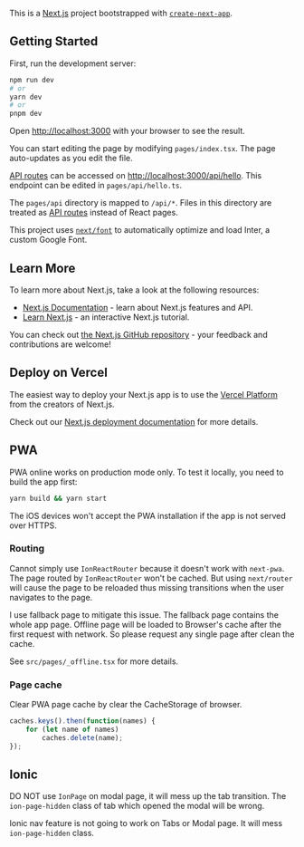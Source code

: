 This is a [Next.js](https://nextjs.org/) project bootstrapped with [`create-next-app`](https://github.com/vercel/next.js/tree/canary/packages/create-next-app).

## Getting Started

First, run the development server:

```bash
npm run dev
# or
yarn dev
# or
pnpm dev
```

Open [http://localhost:3000](http://localhost:3000) with your browser to see the result.

You can start editing the page by modifying `pages/index.tsx`. The page auto-updates as you edit the file.

[API routes](https://nextjs.org/docs/api-routes/introduction) can be accessed on [http://localhost:3000/api/hello](http://localhost:3000/api/hello). This endpoint can be edited in `pages/api/hello.ts`.

The `pages/api` directory is mapped to `/api/*`. Files in this directory are treated as [API routes](https://nextjs.org/docs/api-routes/introduction) instead of React pages.

This project uses [`next/font`](https://nextjs.org/docs/basic-features/font-optimization) to automatically optimize and load Inter, a custom Google Font.

## Learn More

To learn more about Next.js, take a look at the following resources:

- [Next.js Documentation](https://nextjs.org/docs) - learn about Next.js features and API.
- [Learn Next.js](https://nextjs.org/learn) - an interactive Next.js tutorial.

You can check out [the Next.js GitHub repository](https://github.com/vercel/next.js/) - your feedback and contributions are welcome!

## Deploy on Vercel

The easiest way to deploy your Next.js app is to use the [Vercel Platform](https://vercel.com/new?utm_medium=default-template&filter=next.js&utm_source=create-next-app&utm_campaign=create-next-app-readme) from the creators of Next.js.

Check out our [Next.js deployment documentation](https://nextjs.org/docs/deployment) for more details.

## PWA

PWA online works on production mode only. To test it locally, you need to build the app first:

```bash
yarn build && yarn start
```

The iOS devices won't accept the PWA installation if the app is not served over HTTPS.

### Routing

Cannot simply use `IonReactRouter` because it doesn't work with `next-pwa`.
The page routed by `IonReactRouter` won't be cached. But using `next/router` will cause the page to be reloaded thus missing transitions when the user navigates to the page.

I use fallback page to mitigate this issue. The fallback page contains the whole app page.
Offline page will be loaded to Browser's cache after the first request with network. So please request any single page after clean the cache.

See `src/pages/_offline.tsx` for more details.

### Page cache

Clear PWA page cache by clear the CacheStorage of browser.

```js
caches.keys().then(function(names) {
    for (let name of names)
        caches.delete(name);
});
```

## Ionic

DO NOT use `IonPage` on modal page, it will mess up the tab transition. The `ion-page-hidden` class of tab which opened the modal will be wrong.

Ionic nav feature is not going to work on Tabs or Modal page. It will mess `ion-page-hidden` class.
